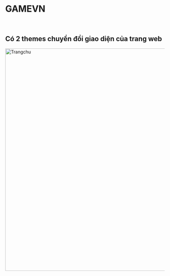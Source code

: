 <h1>GAMEVN</h1>
</br>
<h2>Có 2 themes chuyển đổi giao diện của trang web</h2>
<img src="imgReadMe/trangchu1.png" alt="Trangchu" width="700px" />

